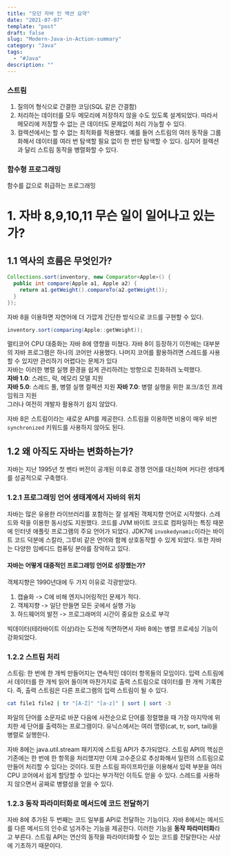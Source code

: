 ```yaml
---
title: "모던 자바 인 액션 요약"
date: "2021-07-07"
template: "post"
draft: false
slug: "Modern-Java-in-Action-summary"
category: "Java"  
tags:
  - "#Java"
description: ""
---
```


### 스트림

1. 질의어 형식으로 간결한 코딩(SQL 같은 간결함)
2. 처리하는 데이터를 모두 메모리에 저장하지 않을 수도 있도록 설계되었다. 따라서 메모리에 저장할 수 없는 큰 데이터도 문제없이 처리 가능할 수 있다.
3. 컬렉션에서는 할 수 없는 최적화를 적용했다. 예를 들어 스트림의 여러 동작을 그룹화해서 데이터를 여러 번 탐색할 필요 없이 한 번만 탐색할 수 있다. 심지어 컬렉션과 달리 스트림 동작을 병렬화할 수 있다.

### 함수형 프로그래밍

함수를 값으로 취급하는 프로그래밍

# 1. 자바 8,9,10,11 무슨 일이 일어나고 있는가?

## 1.1 역사의 흐름은 무엇인가?

```Java
Collections.sort(inventory, new Comparator<Apple>() {
  public int compare(Apple a1, Apple a2) {
    return a1.getWeight().compareTo(a2.getWeight());
  }
});
```
자바 8을 이용하면 자연어에 더 가깝게 간단한 방식으로 코드를 구현할 수 있다.
```Java
inventory.sort(comparing(Apple::getWeight));
```

멀티코어 CPU 대중화는 자바 8에 영향을 미쳤다. 자바 8이 등장하기 이전에는 대부분의 자바 프로그램은 하나의 코어만 사용했다. 나머지 코어를 활용하려면 스레드를 사용할 수 있지만 관리하기 어렵다는 문제가 있다  
자바는 이러한 병렬 실행 환경을 쉽게 관리하려는 방향으로 진화하려 노력했다.  
**자바 1.0**: 스레드, 락, 메모리 모델 지원  
**자바 5.0**: 스레드 풀, 병렬 실행 컬렉션 지원
**자바 7.0**: 병렬 실행을 위한 포크/조인 프레임워크 지원  
그러나 여전히 개발자 활용하기 쉽지 않았다.  

자바 8은 스트림이라는 새로운 API를 제공한다. 스트림을 이용하면 비용이 매우 비싼 `synchronized` 키워드를 사용하지 않아도 된다.

## 1.2 왜 아직도 자바는 변화하는가?

자바는 지난 1995년 첫 벤타 버전이 공개된 이후로 경쟁 언어를 대신하며 커다란 생태계를 성공적으로 구축했다.

### 1.2.1 프로그래밍 언어 생태계에서 자바의 위치

자바는 많은 유용한 라이브러리를 포함하는 잘 설계된 객체지향 언어로 시작했다. 스레드와 락을 이용한 동시성도 지원했다. 코드를 JVM 바이트 코드로 컴파일하는 특징 때문에 인터넷 애플릿 프로그램의 주요 언어가 되었다. JDK7에 `invokedynamic`이라는 바이트 코드 덕분에 스칼라, 그루비 같은 언어와 함께 상호동작할 수 있게 되었다. 또한 자바는 다양한 임베디드 컴퓨팅 분야를 장악하고 있다.

#### 자바는 어떻게 대중적인 프로그래밍 언어로 성장했는가?

객체지향은 1990년대에 두 가지 이유로 각광받았다.
1. 캡슐화 -> C에 비해 엔지니어링적인 문제가 적다.
2. 객체지향 -> 일단 만들면 모든 곳에서 실행 가능
3. 하드웨어의 발전 -> 프로그래머의 시간이 중요한 요소로 부각

빅데이터(테라바이트 이상)라는 도전에 직면하면서 자바 8에는 병렬 프로세싱 기능이 강화되었다.

### 1.2.2 스트림 처리

스트림: 한 번에 한 개씩 만들어지는 연속적인 데이터 항목들의 모임이다. 입력 스트림에서 데이터를 한 개씩 읽어 들이며 마찬가지로 출력 스트림으로 데이터를 한 개씩 기록한다. 즉, 출력 스트림은 다른 프로그램의 입력 스트림이 될 수 있다.

```bash
cat file1 file2 | tr "[A-Z]" "[a-z]" | sort | sort -3
```
파일의 단어를 소문자로 바꾼 다음에 사전순으로 단어를 정렬했을 때 가장 마지막에 위치한 세 단어를 출력하는 프로그램이다. 유닉스에서는 여러 명령(cat, tr, sort, tail)을 병렬로 실행한다.

자바 8에는 java.util.stream 패키지에 스트림 API가 추가되었다. 스트림 API의 핵심은 기존에는 한 번에 한 항목을 처리했지만 이제 고수준으로 추상화해서 일련의 스트림으로 만들어 처리할 수 있다는 것이다. 또한 스트림 파이프파인을 이용해서 입력 부분을 여러 CPU 코어에서 쉽게 할당할 수 있다는 부가적인 이득도 얻을 수 있다. 스레드를 사용하지 않으면서 공짜로 병렬성을 얻을 수 있다.

### 1.2.3 동작 파라미터화로 메서드에 코드 전달하기

자바 8에 추가된 두 번째는 코드 일부를 API로 전달하는 기능이다. 자바 8에서는 메서드를 다른 메서드의 인수로 넘겨주는 기능을 제공한다. 이러한 기능을 **동작 파라미터화**라고 부른다. 스트림 API는 연산의 동작을 파라미터화할 수 있는 코드를 전달한다는 사상에 기초하기 때문이다.
